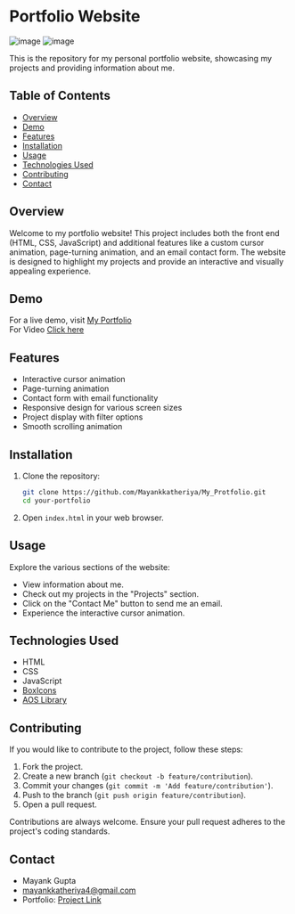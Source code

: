 # Portfolio Website

![image](https://github.com/Mayankkatheriya/My_Protfolio/assets/128832286/442ba0f2-7f0c-4290-a48b-27d2555791f2)
![image](https://github.com/Mayankkatheriya/My_Protfolio/assets/128832286/95c89a54-2cfe-49e0-9c1b-0d482eeede27)

This is the repository for my personal portfolio website, showcasing my projects and providing information about me.

## Table of Contents

- [Overview](#overview)
- [Demo](#demo)
- [Features](#features)
- [Installation](#installation)
- [Usage](#usage)
- [Technologies Used](#technologies-used)
- [Contributing](#contributing)
- [Contact](#contact)

## Overview

Welcome to my portfolio website! This project includes both the front end (HTML, CSS, JavaScript) and additional features like a custom cursor animation, page-turning animation, and an email contact form. The website is designed to highlight my projects and provide an interactive and visually appealing experience.

## Demo

For a live demo, visit [My Portfolio](https://mayankkatheriya.github.io/My_Protfolio/) \
For Video [Click here](https://drive.google.com/file/d/1N7JTJC_-LNAzxnP1EbkGtyJkzvEsSNfT/view?usp=sharing)

## Features

- Interactive cursor animation
- Page-turning animation
- Contact form with email functionality
- Responsive design for various screen sizes
- Project display with filter options
- Smooth scrolling animation

## Installation

1. Clone the repository:

    ```bash
    git clone https://github.com/Mayankkatheriya/My_Protfolio.git
    cd your-portfolio
    ```

2. Open `index.html` in your web browser.

## Usage

Explore the various sections of the website:

- View information about me.
- Check out my projects in the "Projects" section.
- Click on the "Contact Me" button to send me an email.
- Experience the interactive cursor animation.

## Technologies Used

- HTML
- CSS
- JavaScript
- [BoxIcons](https://boxicons.com/)
- [AOS Library](https://michalsnik.github.io/aos/)

## Contributing

If you would like to contribute to the project, follow these steps:

1. Fork the project.
2. Create a new branch (`git checkout -b feature/contribution`).
3. Commit your changes (`git commit -m 'Add feature/contribution'`).
4. Push to the branch (`git push origin feature/contribution`).
5. Open a pull request.

Contributions are always welcome. Ensure your pull request adheres to the project's coding standards.

## Contact

- Mayank Gupta
- mayankkatheriya4@gmail.com
- Portfolio: [Project Link](https://github.com/Mayankkatheriya/My_Protfolio.git)
